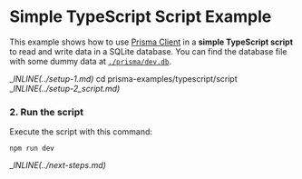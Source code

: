# Simple TypeScript Script Example

This example shows how to use [Prisma Client](https://github.com/prisma/prisma2/blob/master/docs/prisma-client-js/api.md) in a **simple TypeScript script** to read and write data in a SQLite database. You can find the database file with some dummy data at [`./prisma/dev.db`](./prisma/dev.db).

__INLINE(../_setup-1.md)__
cd prisma-examples/typescript/script
__INLINE(../_setup-2_script.md)__

### 2. Run the script

Execute the script with this command: 

```
npm run dev
```

__INLINE(../_next-steps.md)__